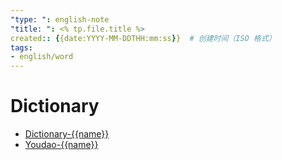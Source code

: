 ```yaml
---
"type: ": english-note
"title: ": <% tp.file.title %>
created:: {{date:YYYY-MM-DDTHH:mm:ss}}  # 创建时间（ISO 格式）
tags:
- english/word
---
```


# Dictionary

* [Dictionary-{{name}}](https://www.dictionary.com/browse/{{name}})
* [Youdao-{{name}}](https://www.youdao.com/result?word={{name}}&lang=en)